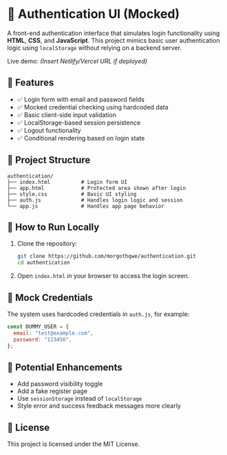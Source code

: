 # 🔐 Authentication UI (Mocked)

A front-end authentication interface that simulates login functionality using **HTML**, **CSS**, and **JavaScript**. This project mimics basic user authentication logic using `localStorage` without relying on a backend server.

Live demo: _(Insert Netlify/Vercel URL if deployed)_

## 🚀 Features

- ✅ Login form with email and password fields
- ✅ Mocked credential checking using hardcoded data
- ✅ Basic client-side input validation
- ✅ LocalStorage-based session persistence
- ✅ Logout functionality
- ✅ Conditional rendering based on login state

## 📁 Project Structure

```
authentication/
├── index.html          # Login form UI
├── app.html            # Protected area shown after login
├── style.css           # Basic UI styling
├── auth.js             # Handles login logic and session
└── app.js              # Handles app page behavior
```

## 🧪 How to Run Locally

1. Clone the repository:

   ```bash
   git clone https://github.com/morgothqwe/authentication.git
   cd authentication
   ```

2. Open `index.html` in your browser to access the login screen.

## 🔐 Mock Credentials

The system uses hardcoded credentials in `auth.js`, for example:

```js
const DUMMY_USER = {
  email: "test@example.com",
  password: "123456",
};
```

## 🚧 Potential Enhancements

- Add password visibility toggle
- Add a fake register page
- Use `sessionStorage` instead of `localStorage`
- Style error and success feedback messages more clearly

## 📄 License

This project is licensed under the MIT License.
